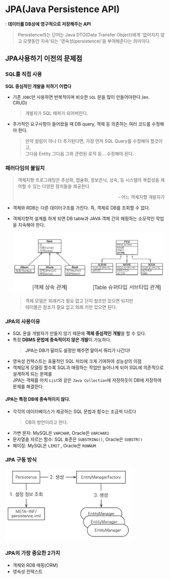 # JPA(Java Persistence API)
: **데이터를 DB상에 영구적으로 저장해주는 API**
> Persistence라는 단어는 Java DTO(Data Transfer Object)에게 '없어지지 않고 오랫동안 지속'되는 '영속성(persistence)'을 부여해준다는 의미이다.

## JPA사용하기 이전의 문제점  
### SQL를 직접 사용
**SQL 중심적인 개발을 피하기 어렵다**
- 기존 `JDBC`만 사용하면 반복적이며 비슷한 `SQL` 문을 많이 만들어야한다.(ex. CRUD)
    > 개발자가 SQL 매퍼가 되어버린다. 
- 추가적인 요구사항이 들어왔을 때 DB query, 객체 등 의존하는 여러 코드를 수정해야 한다.
    > 만약 컬럼이 하나 더 추가된다면, 가장 먼저 SQL Query를 수정해야 할것이고,  
    > 그다음 Entity 그다음 그와 관련된 로직 등... 수정해야 된다.

### 패러다임의 불일치
> 객체지향 프로그래밍은 추상화, 캡슐화, 정보은닉, 상속, 등 시스템의 복잡성을 제어할 수 있는 다양한 장치들을 제공한다.
> <p align=right>- 어느 객체지향 개발자가</p>

- 객체와 RDB는 다른 데이터구조를 가진다. 즉, 객체로 DB를 조회할 수 없다.
- 객체지향적 설계를 하게 되면 DB table과 JAVA 객체 간의 매핑하는 소모적인 작업을 지속해야 한다.

    <img width=500px src=./img/jpa-table-object-relation.png>

    > 객체 모델은 외래키가 필요 없고 단지 참조만 있으면 되지만  
    > 테이블은 참조가 필요 없고 외래 키만 있으면 된다.


### JPA의 사용이유
- SQL 문을 개발자가 만들지 않기 때문에 **객체 중심적인 개발**을 할 수 있다.
- 특정 **DBMS 문법에 종속적이지 않은 개발**이 가능하다.
  > **JPA는 DB가 달라도 설정만 해주면 알아서 쿼리가 나간다!**
- 영속성 컨택스트는 효율적인 SQL 처리에 크게 기여하여 성능상의 이점
- 객체답게 모델링 할수록 SQL과 매핑하는 작업만 늘어나게 되어 SQL에 의존적으로 설계하게 되는 문제를   
  JPA는 객체를 마치 `List`와 같은 `Java Collection`에 저장하듯이 DB에 저장하여 문제를 해결한다.

#### JPA는 특정 DB에 종속적이지 않다.
- 각각의 데이터베이스가 제공하는 SQL 문법과 함수는 조금씩 다르다
    > DB의 방언이라고 한다.
- 가변 문자: MySQL은 `VARCHAR`, Oracle은 `VARCHAR2`
- 문자열을 자르는 함수: SQL 표준은 `SUBSTRING()`, Oracle은
`SUBSTR()`
- 페이징: MySQL은 `LIMIT` , Oracle은 `ROWNUM`

### JPA 구동 방식
<img width=400px src=./img/jpa-work.png>


### JPA의 가장 중요한 2가지
- 객체와 RDB 매핑(ORM)
- 영속성 컨텍스트